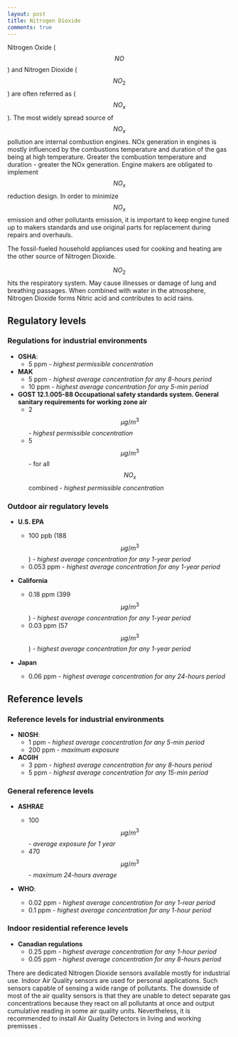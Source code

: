 ```yaml
---
layout: post
title: Nitrogen Dioxide
comments: true
---
```


Nitrogen Oxide ( $$NO$$ ) and Nitrogen Dioxide ( $$NO_2$$ ) are often referred as ( $$NO_x$$ ).
The most widely spread source of $$NO_x$$ pollution are internal combustion engines. 
NOx generation in engines is mostly influenced by the combustions temperature and duration of the gas being at high temperature.
Greater the combustion temperature and duration - greater the NOx generation.
Engine makers are obligated to implement $$NO_x$$ reduction design. In order to minimize $$NO_x$$ emission and other pollutants emission, it is important to keep engine tuned up to makers standards and use original parts for replacement during repairs and overhauls.

The fossil-fueled household appliances used for cooking and heating are the other source of Nitrogen Dioxide.

$$NO_2$$ hits the respiratory system.  May cause illnesses or damage of lung and breathing passages.
When combined with water in the atmosphere, Nitrogen Dioxide forms Nitric acid and contributes to acid rains.

## Regulatory levels

### Regulations for industrial environments

- **OSHA**:
  - 5 ppm - *highest permissible concentration*
- **MAK**
  - 5 ppm - *highest average concentration for any 8-hours period*
  - 10 ppm - *highest average concentration for any 5-min period*
- **GOST 12.1.005-88 Occupational safety standards system. General sanitary requirements for working zone air**
  - 2 $$\mu g/m^3$$ - *highest permissible concentration*
  - 5 $$\mu g/m^3$$ - for all $$NO_x$$ combined - *highest permissible concentration*

### Outdoor air regulatory levels

- **U.S. EPA**
  - 100 ppb (188 $$\mu g/m^3$$) - *highest average concentration for any 1-year period*
  - 0.053 ppm - *highest average concentration for any 1-year period*

- **California**
  - 0.18 ppm (399 $$\mu g/m^3$$) - *highest average concentration for any 1-year period*
  - 0.03 ppm (57 $$\mu g/m^3$$) - *highest average concentration for any 1-year period*

- **Japan**
  - 0.06 ppm - *highest average concentration for any 24-hours period*

## Reference levels

### Reference levels for industrial environments

- **NIOSH**:
  - 1 ppm - *highest average concentration for any 5-min period*
  - 200 ppm - *maximum exposure*
- **ACGIH**
  - 3 ppm - *highest average concentration for any 8-hours period*
  - 5 ppm - *highest average concentration for any 15-min period*

### General reference levels

- **ASHRAE**
  - 100 $$\mu g/m^3$$ - *average exposure for 1 year*
  - 470 $$\mu g/m^3$$ - *maximum 24-hours average*
  
- **WHO**:
  - 0.02 ppm - *highest average concentration for any 1-rear period*
  - 0.1 ppm - *highest average concentration for any 1-hour period*

### Indoor residential reference levels

- **Canadian regulations**
  - 0.25 ppm - *highest average concentration for any 1-hour period*
  - 0.05 ppm - *highest average concentration for any 8-hours period*


There are dedicated Nitrogen Dioxide sensors available mostly for industrial use. Indoor Air Quality sensors are used for personal applications. Such sensors capable of sensing a wide range of pollutants. The downside of most of the air quality sensors is that they are unable to detect separate gas concentrations because they react on all pollutants at once and output cumulative reading in some air quality units. Nevertheless, it is recommended to install Air Quality Detectors in living and working premisses .
